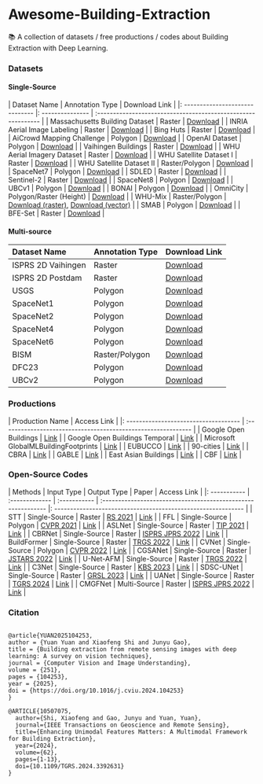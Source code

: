 # Awesome-Building-Extraction
📚 A collection of datasets / free productions / codes about Building Extraction with Deep Learning. 


### Datasets

#### Single-Source

| Dataset Name                   | Annotation Type  | Download Link                                                |
|: ------------------------------ |: --------------- | :------------------------------------------------------------ |
| Massachusetts Building Dataset | Raster          | [Download](https://www.kaggle.com/datasets/balraj98/massachusetts-buildings-dataset) |
| INRIA Aerial Image Labeling    | Raster          | [Download](https://project.inria.fr/aerialimagelabeling/)    |
| Bing Huts                      | Raster          | [Download](https://github.com/dmarcosg/DSAC)                 |
| AiCrowd Mapping Challenge      | Polygon         | [Download](https://www.aicrowd.com/challenges/mapping-challenge) |
| OpenAI Dataset                 | Polygon         | [Download](https://aistudio.baidu.com/aistudio/datasetdetail/76145) |
| Vaihingen Buildings            | Raster         | [Download](https://github.com/dmarcosg/DSAC)                 |
| WHU Aerial Imagery Dataset     | Raster         | [Download](https://gpcv.whu.edu.cn/data/building_dataset.html) |
| WHU Satellite Dataset I        | Raster         | [Download](https://gpcv.whu.edu.cn/data/building_dataset.html) |
| WHU Satellite Dataset II       | Raster/Polygon | [Download](https://gpcv.whu.edu.cn/data/building_dataset.html) |
| SpaceNet7                      | Polygon         | [Download](https://spacenet.ai/datasets/)                    |
| SDLED                          | Raster         | [Download](https://www.kaggle.com/datasets/balraj98/massachusetts-buildings-dataset) |
| Sentinel-2                     | Raster         | [Download](https://drive.google.com/drive/folders/1rIVCRvSl1eU0Ee9sSF1GV0WzG2rH2e9R%3fusp%3dsharing) |
| SpaceNet8                      | Polygon         | [Download](https://spacenet.ai/datasets/)                    |
| UBCv1                          | Polygon        | [Download](https://github.com/AICyberTeam/UBC-dataset)       |
| BONAI                          | Polygon        | [Download](https://github.com/jwwangchn/BONAI.git)           |
| OmniCity                       | Polygon/Raster (Height) | [Download](https://opendatalab.com/OpenDataLab/OmniCity)     |
| WHU-Mix                        | Raster/Polygon | [Download (raster)](https://gpcv.whu.edu.cn/data/whu-mix(raster)/whu_mix%20(raster).html), [Download (vector)](https://gpcv.whu.edu.cn/data/whu-mix%20(vector)/whu_mix(vector).html) |
| SMAB                           | Polygon         | [Download](https://github.com/AngCV/SMAB_DATASET)            |
| BFE-Set                        | Raster         | [Download](https://github.com/WangZhenqing-RS/BFE-Set)       |

#### Multi-source

| Dataset Name       | Annotation Type  | Download Link                                                |
| :------------------ | :--------------- | :------------------------------------------------------------ |
| ISPRS 2D Vaihingen | Raster          | [Download](https://www.isprs.org/education/benchmarks/UrbanSemLab/2d-sem-label-vaihingen.aspx) |
| ISPRS 2D Postdam   | Raster          | [Download](https://www.isprs.org/education/benchmarks/UrbanSemLab/2d-sem-label-potsdam.aspx) |
| USGS               | Polygon         | [Download](https://figshare.com/articles/dataset/San_Francisco_California_-_Aerial_imagery_object_identification_dataset_for_building_and_road_detection_and_building_height_estimation/3504350) |
| SpaceNet1          | Polygon         | [Download](https://spacenet.ai/datasets/)                    |
| SpaceNet2          | Polygon         | [Download](https://spacenet.ai/datasets/)                    |
| SpaceNet4          | Polygon         | [Download](https://spacenet.ai/datasets/)                    |
| SpaceNet6          | Polygon         | [Download](https://spacenet.ai/datasets/)                    |
| BISM               | Raster/Polygon  | [Download](https://github.com/yuanqinglie/Building-instance-segmentation-combining-anchor-free-detectors-and-multi-modal-feature-fusion.git) |
| DFC23              | Polygon         | [Download](https://ieee-dataport.org/competitions/2023-ieee-grss-data-fusion-contest-large-scale-fine-grained-building-classification) |
| UBCv2              | Polygon         | [Download](https://github.com/AICyberTeam/UBC-dataset/tree/UBCv2) |


### Productions

| Production Name                      | Access Link                                                  |
|: ------------------------------------ | :------------------------------------------------------------ |
| Google Open Buildings                | [Link](https://sites.research.google/gr/open-buildings/)     |
| Google Open Buildings Temporal       | [Link](https://sites.research.google/gr/open-buildings/temporal/) |
| Microsoft GlobalMLBuildingFootprints | [Link](https://github.com/microsoft/GlobalMLBuildingFootprints) |
| EUBUCCO                              | [Link](https://eubucco.com/)                                 |
| 90-cities                            | [Link](https://www.cnopendata.com/en/data/m/meteorological/Vectorized-rooftop-area-data-for-90-cities-in-China.html) |
| CBRA                                 | [Link](https://zenodo.org/records/7500612)                   |
| GABLE                                | [Link](https://github.com/AICyberTeam/GABLE)                 |
| East Asian Buildings                 | [Link](https://doi.org/10.5281/zenodo.8174931)               |
| CBF                                  | [Link]([https://zenodo.org/doi/10.5281/zenodo.10043351](http://dx.doi.org/10.5281/zenodo.10043351)) |


### Open-Source Codes

| Methods     | Input Type    | Output Type | Paper                                                        | Access Link                                                  |
|: ----------- | :------------- | :----------- | :------------------------------------------------------------ |: ------------------------------------------------------------ |
| STT         | Single-Source | Raster      | [RS 2021](https://www.mdpi.com/2072-4292/13/21/4441)         | [Link](https://github.com/KyanChen/STT)                      |
| FFL         | Single-Source | Polygon     | [CVPR 2021](https://openaccess.thecvf.com/content/CVPR2021/papers/Girard_Polygonal_Building_Extraction_by_Frame_Field_Learning_CVPR_2021_paper.pdf) | [Link](https://github.com/Lydorn/Polygonization-by-Frame-Field-Learning) |
| ASLNet      | Single-Source | Raster      | [TIP 2021](https://ieeexplore.ieee.org/document/9653801)     | [Link](https://github.com/ggsDing/ASLNet)                    |
| CBRNet      | Single-Source | Raster      | [ISPRS JPRS 2022](https://www.sciencedirect.com/science/article/pii/S0924271621002975) | [Link](https://github.com/HaonanGuo/CBRNet)                  |
| BuildFormer | Single-Source | Raster      | [TRGS 2022](https://ieeexplore.ieee.org/document/9808187/)   | [Link](https://github.com/WangLibo1995/BuildFormer)          |
| CVNet       | Single-Source | Polygon     | [CVPR 2022](https://openaccess.thecvf.com/content/CVPR2022/papers/Xu_CVNet_Contour_Vibration_Network_for_Building_Extraction_CVPR_2022_paper.pdf) | [Link](https://github.com/xzq-njust/CVNet)                   |
| CGSANet     | Single-Source | Raster      | [JSTARS 2022](https://ieeexplore.ieee.org/document/9664368/) | [Link](https://github.com/MrChen18/CGSANet)                  |
| U-Net-AFM   | Single-Source | Raster      | [TRGS 2022](https://ieeexplore.ieee.org/document/9808187/)   | [Link](https://github.com/lqycrystal/AFM_building)           |
| C3Net       | Single-Source | Raster      | [KBS 2023](https://www.sciencedirect.com/science/article/pii/S0950705123000333) | [Link](https://github.com/TongfeiLiu/C3Net-for-building-extraction) |
| SDSC-UNet   | Single-Source | Raster      | [GRSL 2023](https://ieeexplore.ieee.org/document/10108049)   | [Link](https://github.com/stdcoutzrh/BuildingExtraction)     |
| UANet       | Single-Source | Raster      | [TGRS 2024](https://ieeexplore.ieee.org/document/10418227)   | [Link](https://github.com/Henryjiepanli/Uncertainty-aware-Network) |
| CMGFNet     | Multi-Source  | Raster      | [ISPRS JPRS 2022](https://www.sciencedirect.com/science/article/abs/pii/S0924271621003294) | [Link](https://github.com/hamidreza2015/CMGFNet-Building_Extraction) |


### Citation

```

@article{YUAN2025104253,
author = {Yuan Yuan and Xiaofeng Shi and Junyu Gao},
title = {Building extraction from remote sensing images with deep learning: A survey on vision techniques},
journal = {Computer Vision and Image Understanding},
volume = {251},
pages = {104253},
year = {2025},
doi = {https://doi.org/10.1016/j.cviu.2024.104253}
}

@ARTICLE{10507075,
  author={Shi, Xiaofeng and Gao, Junyu and Yuan, Yuan},
  journal={IEEE Transactions on Geoscience and Remote Sensing}, 
  title={Enhancing Unimodal Features Matters: A Multimodal Framework for Building Extraction}, 
  year={2024},
  volume={62},
  pages={1-13},
  doi={10.1109/TGRS.2024.3392631}
}

```


